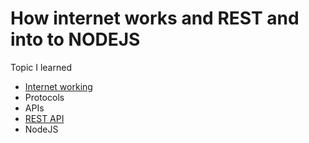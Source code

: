 # How internet works and REST and into to NODEJS

Topic I learned

- [Internet working](https://www.youtube.com/watch?v=x3c1ih2NJEg&t=0s)
- Protocols
- APIs
- [REST API](https://www.youtube.com/watch?v=qVTAB8Z2VmA&t=0s)
- NodeJS